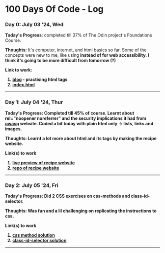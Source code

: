 # 100 Days Of Code - Log

### Day 0: July 03 '24, Wed

**Today's Progress**: completed till 37% of The Odin project's Foundations Course.

**Thoughts:** It's computer, internet, and html basics so far. Some of the concepts were new to me, like using <strong> instead of <b> for web accessibility. I think it's going to be more difficult from tomorrow (?)

**Link to work:**
1. [blog](day1/blog.html) - practising html tags
2. [index.html](day1/index.html)

----

### Day 1: July 04 '24, Thur

**Today's Progress**: Completed till 45% of course. Learnt about rel="noopener noreferrer" and the security implications it had from [owasp](https://owasp.org/www-community/attacks/Reverse_Tabnabbing) website. Coded a bit today with plain html only -> lists, links and images.

**Thoughts:** Learnt a lot more about html and its tags by making the recipe website.

**Link(s) to work**
1. [live preview of recipe website](https://web3gurung.github.io/odin-recipes/)
2. [repo of recipe website](https://github.com/web3Gurung/odin-recipes)

----

### Day 2: July 05 '24, Fri

**Today's Progress**: Did 2 CSS exercises on css-methods and class-id-selector.

**Thoughts:** Was fun and a lil challenging on replicating the instructions to css.

**Link(s) to work**
1. [css method solution](https://github.com/TheOdinProject/css-exercises/commit/ffe2e84f431f2b7e7ee13431876d7651e9b264c0)
2. [class-id-selector solution](https://github.com/TheOdinProject/css-exercises/commit/06c5d32623bb690ec5964da37aabb9ca51d9afa4)

----